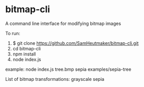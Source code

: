 # bitmap-cli
A command line interface for modifying bitmap images


To run: 

1) $ git clone https://github.com/SamHeutmaker/bitmap-cli.git
2) cd bitmap-cli
3) npm install
4) node index.js <sourcefile> <transformation> <outputFileName>

example: node index.js tree.bmp sepia examples/sepia-tree

List of bitmap transformations:
grayscale
sepia